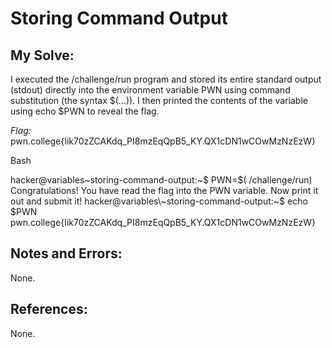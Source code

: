 # Storing Command Output

## My Solve:
I executed the /challenge/run program and stored its entire standard output (stdout) directly into the environment variable PWN using command substitution (the syntax $(...)). 
I then printed the contents of the variable using echo $PWN to reveal the flag.

*Flag:* pwn.college{Iik70zZCAKdq_PI8mzEqQpB5_KY.QX1cDN1wCOwMzNzEzW}

Bash

hacker@variables\~storing-command-output:~$ PWN=$( /challenge/run)
Congratulations! You have read the flag into the PWN variable. Now print it out 
and submit it!
hacker@variables\~storing-command-output:~$ echo $PWN
pwn.college{Iik70zZCAKdq_PI8mzEqQpB5_KY.QX1cDN1wCOwMzNzEzW}


## Notes and Errors:
None.

## References:
None.







